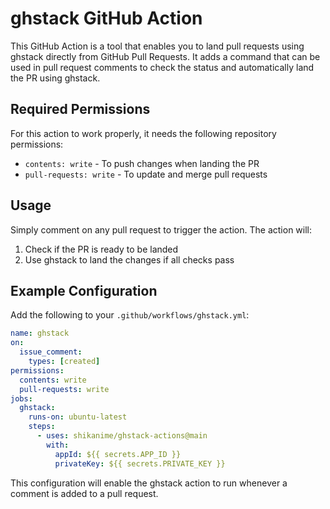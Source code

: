 # ghstack GitHub Action

This GitHub Action is a tool that enables you to land pull requests using
ghstack directly from GitHub Pull Requests. It adds a command that can be used
in pull request comments to check the status and automatically land the PR using
ghstack.

## Required Permissions

For this action to work properly, it needs the following repository permissions:

- `contents: write` - To push changes when landing the PR
- `pull-requests: write` - To update and merge pull requests

## Usage

Simply comment on any pull request to trigger the action. The action will:

1. Check if the PR is ready to be landed
2. Use ghstack to land the changes if all checks pass

## Example Configuration

Add the following to your `.github/workflows/ghstack.yml`:

```yaml
name: ghstack
on:
  issue_comment:
    types: [created]
permissions:
  contents: write
  pull-requests: write
jobs:
  ghstack:
    runs-on: ubuntu-latest
    steps:
      - uses: shikanime/ghstack-actions@main
        with:
          appId: ${{ secrets.APP_ID }}
          privateKey: ${{ secrets.PRIVATE_KEY }}
```

This configuration will enable the ghstack action to run whenever a comment is
added to a pull request.

